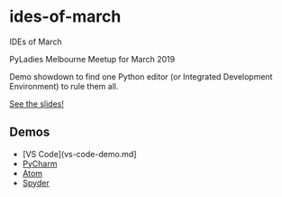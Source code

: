 # ides-of-march
IDEs of March

PyLadies Melbourne Meetup for March 2019

Demo showdown to find one Python editor (or Integrated Development Environment) to rule them all.

[See the slides!](https://gitpitch.com/pyladiesmelbourne/ides-of-march)


## Demos

* [VS Code](vs-code-demo.md]
* [PyCharm](pycharm-demo.md)
* [Atom](atom-demo.md)
* [Spyder](spyder-demo.md)
